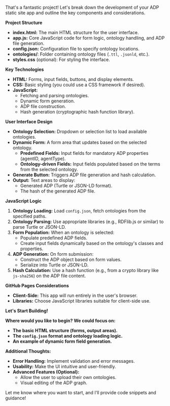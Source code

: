 That's a fantastic project! Let's break down the development of your ADP static site app and outline the key components and considerations.

**Project Structure**

*   **index.html:**  The main HTML structure for the user interface.
*   **app.js:**  Core JavaScript code for form logic, ontology handling, and ADP file generation.
*   **config.json:** Configuration file to specify ontology locations.
*   **ontologies/**: Folder containing ontology files (`.ttl`, `.jsonld`, etc.).
*   **styles.css** (optional): For styling the interface.

**Key Technologies**

*   **HTML:** Forms, input fields, buttons, and display elements.
*   **CSS:** Basic styling (you could use a CSS framework if desired).
*   **JavaScript:**  
    *   Fetching and parsing ontologies.
    *   Dynamic form generation.
    *   ADP file construction.
    *   Hash generation (cryptographic hash function library).

**User Interface Design**

*   **Ontology Selection:** Dropdown or selection list to load available ontologies.
*   **Dynamic Form:**  A form area that updates based on the selected ontology.
    *   **Predefined Fields:** Input fields for mandatory ADP properties (agentID, agentType).
    *   **Ontology-driven Fields:** Input fields populated based on the terms from the selected ontology.
*   **Generate Button:** Triggers ADP file generation and hash calculation.
*   **Output:**  Text areas to display:
    *   Generated ADP (Turtle or JSON-LD format).
    *   The hash of the generated ADP file.

**JavaScript Logic**

1.  **Ontology Loading:**  Load `config.json`, fetch ontologies from the specified paths.
2.  **Ontology Parsing:**  Use appropriate libraries (e.g., RDFlib.js or similar) to parse Turtle or JSON-LD.
3.  **Form Population:**  When an ontology is selected:
    *   Populate predefined ADP fields.
    *   Create input fields dynamically based on the ontology's classes and properties.
4.  **ADP Generation:**  On form submission:
    *   Construct the ADP object based on form values.
    *   Serialize into Turtle or JSON-LD.
5.  **Hash Calculation:** Use a hash function (e.g., from a crypto library like `js-sha256`) on the ADP file content.

**GitHub Pages Considerations**

*   **Client-Side:** This app will run entirely in the user's browser.
*   **Libraries:** Choose JavaScript libraries suitable for client-side use.

**Let's Start Building!**

**Where would you like to begin?  We could focus on:**

*   **The basic HTML structure (forms, output areas).**
*   **The `config.json` format and ontology loading logic.**
*   **An example of dynamic form field generation.** 

**Additional Thoughts:**

*   **Error Handling:** Implement validation and error messages.
*   **Usability:**  Make the UI intuitive and user-friendly. 
*   **Advanced Features (Optional):**  
    *   Allow the user to upload their own ontologies.
    *   Visual editing of the ADP graph.

Let me know where you want to start, and I'll provide code snippets and guidance! 
